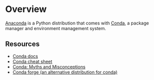 # Overview

[Anaconda](https://www.anaconda.com) is a Python distribution
that comes with [Conda](https://conda.io),
a package manager and environment management system.

## Resources

- [Conda docs](https://conda.io/projects/conda)
- [Conda cheat sheet](https://conda.io/projects/conda/en/latest/user-guide/cheatsheet.html)
- [Conda: Myths and Misconceptions](https://jakevdp.github.io/blog/2016/08/25/conda-myths-and-misconceptions/)
- [Conda forge (an alternative distribution for conda)](https://conda-forge.org/)
